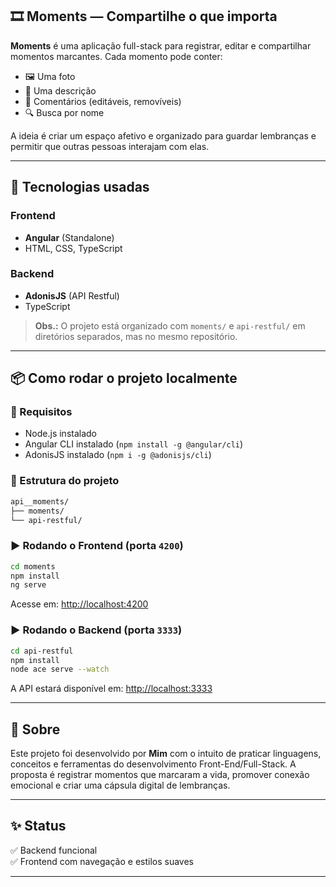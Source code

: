 ## 🎞️ Moments — Compartilhe o que importa

**Moments** é uma aplicação full-stack para registrar, editar e compartilhar momentos marcantes. Cada momento pode conter:

- 🖼️ Uma foto
- 📝 Uma descrição
- 💬 Comentários (editáveis, removíveis)
- 🔍 Busca por nome

A ideia é criar um espaço afetivo e organizado para guardar lembranças e permitir que outras pessoas interajam com elas.

---

## 🚀 Tecnologias usadas

### Frontend
- **Angular** (Standalone)
- HTML, CSS, TypeScript

### Backend
- **AdonisJS** (API Restful)
- TypeScript

> **Obs.:** O projeto está organizado com `moments/` e `api-restful/` em diretórios separados, mas no mesmo repositório.

---

## 📦 Como rodar o projeto localmente

### 🔧 Requisitos
- Node.js instalado
- Angular CLI instalado (`npm install -g @angular/cli`)
- AdonisJS instalado (`npm i -g @adonisjs/cli`)

### 📂 Estrutura do projeto

```bash
api__moments/
├── moments/
└── api-restful/
```

### ▶️ Rodando o Frontend (porta `4200`)

```bash
cd moments
npm install
ng serve
```

Acesse em: [http://localhost:4200](http://localhost:4200)

### ▶️ Rodando o Backend (porta `3333`)

```bash
cd api-restful
npm install
node ace serve --watch
```

A API estará disponível em: [http://localhost:3333](http://localhost:3333)

---

## 📘 Sobre

Este projeto foi desenvolvido por **Mim** com o intuito de praticar linguagens, conceitos e ferramentas do desenvolvimento Front-End/Full-Stack. A proposta é registrar momentos que marcaram a vida, promover conexão emocional e criar uma cápsula digital de lembranças.

---

## ✨ Status

✅ Backend funcional  
✅ Frontend com navegação e estilos suaves  

---
